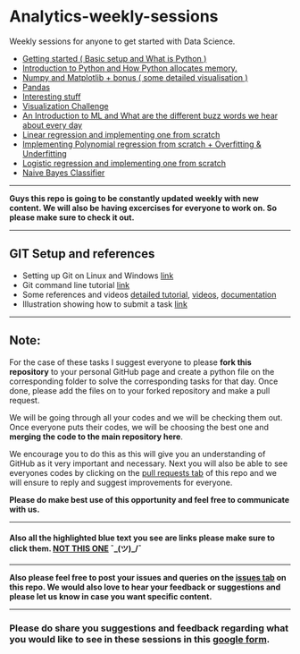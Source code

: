 # Analytics-weekly-sessions

Weekly sessions for anyone to get started with Data Science.

- [Getting started ( Basic setup and What is Python )](./1/)
- [Introduction to Python and How Python allocates memory.](./2/)
- [Numpy and Matplotlib + bonus ( some detailed visualisation )](./3/)
- [Pandas](./4/)
- [Interesting stuff](./5/)
- [Visualization Challenge](./Visualization-challenge/)
- [An Introduction to ML and What are the different buzz words we hear about every day](./6/)
- [Linear regression and implementing one from scratch](./7/)
- [Implementing Polynomial regression from scratch + Overfitting & Underfitting](./8/)
- [Logistic regression and implementing one from scratch](./9/)
- [Naive Bayes Classifier](./10/)

------

**Guys this repo is going to be constantly updated weekly with new content. We will also be having excercises for everyone to work on. So please make sure to check it out.**

------
## GIT Setup and references

- Setting up Git on Linux and Windows [link](./GIT/git_setup.md)
- Git command line tutorial [link](./GIT/GIT-what_it_is.md)
- Some references and videos [detailed tutorial](https://github.com/MukundVarmaT/GIT-notes), [videos](https://www.youtube.com/watch?v=uR6G2v_WsRA), [documentation](https://git-scm.com/book/en/v2)
- Illustration showing how to submit a task [link](./GIT/submit_task.md)

------

## Note:
For the case of these tasks I suggest everyone to please **fork this repository** to your personal GitHub page and create a python file on the corresponding folder to solve the corresponding tasks for that day. Once done, please add the files on to your forked repository and make a pull request. 

We will be going through all your codes and we will be checking them out. Once everyone puts their codes, we will be choosing the best one and **merging the code to the main repository here**.

We encourage you to do this as this will give you an understanding of GitHub as it very important and necessary. Next you will also be able to see everyones codes by clicking on the [pull requests tab](https://github.com/analytics-club-iitm/weekly-sessions/pulls) of this repo and we will ensure to reply and suggest improvements for everyone.

**Please do make best use of this opportunity and feel free to communicate with us.**

------

#### Also all the highlighted blue text you see are links please make sure to click them. [NOT THIS ONE](https://google.com)  ¯\_(ツ)_/¯

------

**Also please feel free to post your issues and queries on the [issues tab](https://github.com/analytics-club-iitm/weekly-sessions/issues) on this repo. We would also love to hear your feedback or suggestions and please let us know in case you want specific content.**

------

### Please do share you suggestions and feedback regarding what you would like to see in these sessions in this [google form](https://forms.gle/8G9j9C6BbFW5FFiZA).

